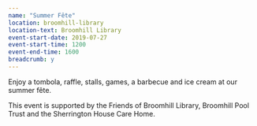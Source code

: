 ```yaml
---
name: "Summer Fête"
location: broomhill-library
location-text: Broomhill Library
event-start-date: 2019-07-27
event-start-time: 1200
event-end-time: 1600
breadcrumb: y
---
```


Enjoy a tombola, raffle, stalls, games, a barbecue and ice cream at our summer fête.

This event is supported by the Friends of Broomhill Library, Broomhill Pool Trust and the Sherrington House Care Home.
